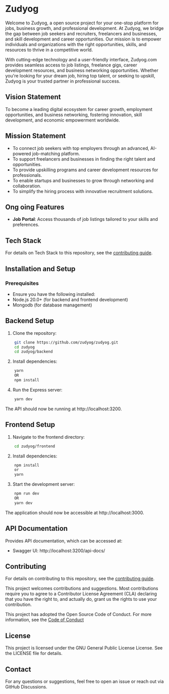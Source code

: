 # Zudyog

Welcome to Zudyog, a open source project for your one-stop platform for jobs, business growth, and professional development. At Zudyog, we bridge the gap between job seekers and recruiters, freelancers and businesses, and skill development and career opportunities. Our mission is to empower individuals and organizations with the right opportunities, skills, and resources to thrive in a competitive world.

With cutting-edge technology and a user-friendly interface, Zudyog.com provides seamless access to job listings, freelance gigs, career development resources, and business networking opportunities. Whether you're looking for your dream job, hiring top talent, or seeking to upskill, Zudyog is your trusted partner in professional success.

## Vision Statement
To become a leading digital ecosystem for career growth, employment opportunities, and business networking, fostering innovation, skill development, and economic empowerment worldwide.

## Mission Statement

- To connect job seekers with top employers through an advanced, AI-powered job-matching platform.
- To support freelancers and businesses in finding the right talent and opportunities.
- To provide upskilling programs and career development resources for professionals.
- To enable startups and businesses to grow through networking and collaboration.
- To simplify the hiring process with innovative recruitment solutions.

## Ong oing Features
- **Job Portal**: Access thousands of job listings tailored to your skills and preferences.

## Tech Stack

For details on Tech Stack to this repository, see the [contributing guide](./TECH_STACK.md).


## Installation and Setup

### Prerequisites

- Ensure you have the following installed:
- Node.js 20.0+ (for backend and frontend development)
- Mongodb (for database management)

## Backend Setup
1. Clone the repository:
```bash
    git clone https://github.com/zudyog/zudyog.git
    cd zudyog
    cd zudyog/backend
```
2. Install dependencies:
```bash
    yarn 
    OR
    npm install
```
4. Run the Express server:
```bash
    yarn dev
```
The API should now be running at http://localhost:3200.

## Frontend Setup
1. Navigate to the frontend directory:
```bash
    cd zudyog/frontend
```

2. Install dependencies:
```bash
    npm install
    or
    yarn
```
3. Start the development server:
```bash
    npm run dev
    OR 
    yarn dev
```
The application should now be accessible at http://localhost:3000.

## API Documentation
Provides API documentation, which can be accessed at:

- Swagger UI: http://localhost:3200/api-docs/

## Contributing

For details on contributing to this repository, see the [contributing guide](./CONTRIBUTING.md).

This project welcomes contributions and suggestions. Most contributions require you to agree to a Contributor License Agreement (CLA) declaring that you have the right to, and actually do, grant us the rights to use your contribution.

This project has adopted the Open Source Code of Conduct. For more information, see the [Code of Conduct](./CODE_OF_CONDUCT.md) 

## License

This project is licensed under the GNU General Public License License. See the LICENSE file for details.

## Contact

For any questions or suggestions, feel free to open an issue or reach out via GitHub Discussions.
